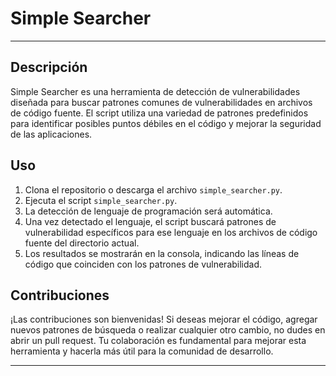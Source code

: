# Simple Searcher

---

## Descripción

Simple Searcher es una herramienta de detección de vulnerabilidades diseñada para buscar patrones comunes de vulnerabilidades en archivos de código fuente. El script utiliza una variedad de patrones predefinidos para identificar posibles puntos débiles en el código y mejorar la seguridad de las aplicaciones.

## Uso

1. Clona el repositorio o descarga el archivo `simple_searcher.py`.
2. Ejecuta el script `simple_searcher.py`.
3. La detección de lenguaje de programación será automática.
4. Una vez detectado el lenguaje, el script buscará patrones de vulnerabilidad específicos para ese lenguaje en los archivos de código fuente del directorio actual.
5. Los resultados se mostrarán en la consola, indicando las líneas de código que coinciden con los patrones de vulnerabilidad.

## Contribuciones

¡Las contribuciones son bienvenidas! Si deseas mejorar el código, agregar nuevos patrones de búsqueda o realizar cualquier otro cambio, no dudes en abrir un pull request. Tu colaboración es fundamental para mejorar esta herramienta y hacerla más útil para la comunidad de desarrollo.

---
